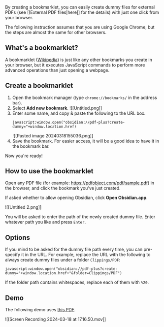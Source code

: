 By creating a bookmarklet, you can easily create dummy files for external PDFs (see [[External PDF files|here]] for the details) with just one click from your browser.

The following instruction assumes that you are using Google Chrome, but the steps are almost the same for other browsers.

## What's a bookmarklet?

A bookmarklet ([Wikipedia](https://en.wikipedia.org/wiki/Bookmarklet)) is just like any other bookmarks you create in your browser, but it executes JavaScript commands to perform more advanced operations than just opening a webpage.

## Create a bookmarklet

1. Open the bookmark manager (type `chrome://bookmarks/` in the address bar).
2. Select **Add new bookmark**.
    ![[Untitled.png]]
4. Enter some name, and copy & paste the following to the URL box.
    ```    
    javascript:window.open("obsidian://pdf-plus?create-dummy="+window.location.href)
    ``` 
   ![[Pasted image 20240318155036.png]]
4. Save the bookmark. For easier access, it will be a good idea to have it in the bookmark bar.

Now you're ready!

## How to use the bookmarklet

Open any PDF file (for example: https://pdfobject.com/pdf/sample.pdf) in the browser, and click the bookmark you've just created.

If asked whether to allow opening Obsidian, click **Open Obsidian.app**.

![[Untitled 2.png]]

You will be asked to enter the path of the newly created dummy file. Enter whatever path you like and press `Enter`.

## Options

If you mind to be asked for the dummy file path every time, you can pre-specify it in the URL.
For example, replace the URL with the following to always create dummy files under a folder `Clippings/PDF`:

```
javascript:window.open("obsidian://pdf-plus?create-dummy="+window.location.href+"&folder=Clippings/PDF")
```

If the folder path contains whitespaces, replace each of them with `%20`.

## Demo

The following demo uses [this PDF](https://pdfobject.com/pdf/sample.pdf).

![[Screen Recording 2024-03-18 at 17.16.50.mov]]
